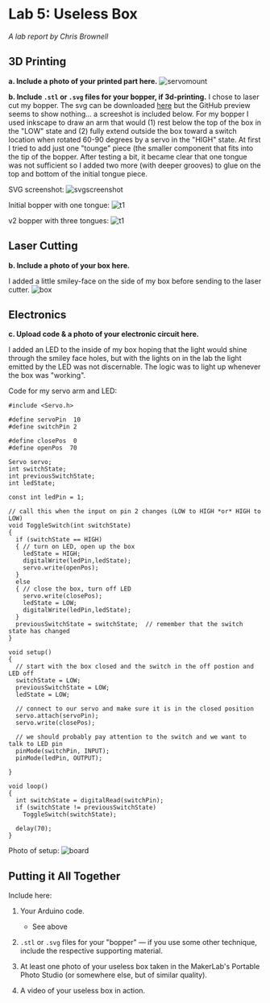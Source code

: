 # Lab 5: Useless Box

*A lab report by Chris Brownell*

## 3D Printing

**a. Include a photo of your printed part here.**
![servomount](https://github.com/chrisbrownell/IDD-Fa18-Lab5-ckb77/blob/master/IMG_5706.JPG)

**b. Include `.stl` or `.svg` files for your bopper, if 3d-printing.**
I chose to laser cut my bopper. The svg can be downloaded [here](https://github.com/chrisbrownell/IDD-Fa18-Lab5-ckb77/blob/master/uselessarm.svg) but the GitHub preview seems to show nothing... a screeshot is included below. For my bopper I used inkscape to draw an arm that would (1) rest below the top of the box in the "LOW" state and (2) fully extend outside the box toward a switch location when rotated 60-90 degrees by a servo in the "HIGH" state. At first I tried to add just one "tounge" piece (the smaller component that fits into the tip of the bopper. After testing a bit, it became clear that one tongue was not sufficient so I added two more (with deeper grooves) to glue on the top and bottom of the initial tongue piece.

SVG screenshot:
![svgscreenshot](https://github.com/chrisbrownell/IDD-Fa18-Lab5-ckb77/blob/master/bopper.png)

Initial bopper with one tongue:
![t1](https://github.com/chrisbrownell/IDD-Fa18-Lab5-ckb77/blob/master/IMG_1557.PNG)

v2 bopper with three tongues:
![t1](https://github.com/chrisbrownell/IDD-Fa18-Lab5-ckb77/blob/master/IMG_1558.PNG)


## Laser Cutting

**b. Include a photo of your box here.**

I added a little smiley-face on the side of my box before sending to the laser cutter. 
![box](https://github.com/chrisbrownell/IDD-Fa18-Lab5-ckb77/blob/master/IMG_5935.JPG)

## Electronics

**c. Upload code & a photo of your electronic circuit here.**

I added an LED to the inside of my box hoping that the light would shine through the smiley face holes, but with the lights on in the lab the light emitted by the LED was not discernable. The logic was to light up whenever the box was "working". 

Code for my servo arm and LED:
```
#include <Servo.h> 

#define servoPin  10
#define switchPin 2

#define closePos  0
#define openPos  70

Servo servo;
int switchState;
int previousSwitchState;
int ledState;

const int ledPin = 1;

// call this when the input on pin 2 changes (LOW to HIGH *or* HIGH to LOW)
void ToggleSwitch(int switchState)
{    
  if (switchState == HIGH)
  { // turn on LED, open up the box
    ledState = HIGH; 
    digitalWrite(ledPin,ledState);
    servo.write(openPos);
  }
  else
  { // close the box, turn off LED
    servo.write(closePos);
    ledState = LOW;
    digitalWrite(ledPin,ledState);
  }
  previousSwitchState = switchState;  // remember that the switch state has changed 
}

void setup()
{
  // start with the box closed and the switch in the off postion and LED off
  switchState = LOW;
  previousSwitchState = LOW;
  ledState = LOW;

  // connect to our servo and make sure it is in the closed position
  servo.attach(servoPin);
  servo.write(closePos);

  // we should probably pay attention to the switch and we want to talk to LED pin
  pinMode(switchPin, INPUT); 
  pinMode(ledPin, OUTPUT);

}

void loop()
{ 
  int switchState = digitalRead(switchPin);
  if (switchState != previousSwitchState)
    ToggleSwitch(switchState);

  delay(70);
}
```

Photo of setup:
![board](https://github.com/chrisbrownell/IDD-Fa18-Lab5-ckb77/blob/master/IMG_4784.JPG)


## Putting it All Together

Include here:
1. Your Arduino code.

    - See above
    
1. `.stl` or `.svg` files for your "bopper" — if you use some other technique, include the respective supporting material.

1. At least one photo of your useless box taken in the MakerLab's Portable Photo Studio (or somewhere else, but of similar quality).
1. A video of your useless box in action.
